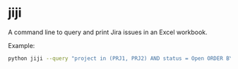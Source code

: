 # jiji

A command line to query and print Jira issues in an Excel workbook.

Example:
```bash
python jiji --query "project in (PRJ1, PRJ2) AND status = Open ORDER BY key ASC" --username robert@company.com --password [SECRET] --host https://jira.mycompany.com/rest/api/2/search --start_date_field customfield_10444 --end_date_field customfield_10445 --dest my_issue_report.xlsx
```
